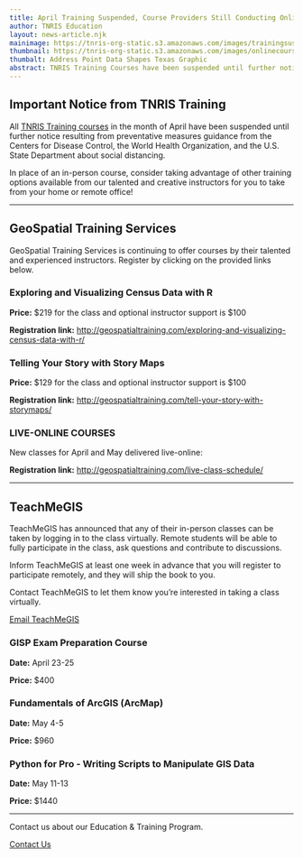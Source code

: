 ```yaml
---
title: April Training Suspended, Course Providers Still Conducting Online Courses
author: TNRIS Education
layout: news-article.njk
mainimage: https://tnris-org-static.s3.amazonaws.com/images/trainingsuspended2.jpg
thumbnail: https://tnris-org-static.s3.amazonaws.com/images/onlinecourses_th.jpg
thumbalt: Address Point Data Shapes Texas Graphic
abstract: TNRIS Training Courses have been suspended until further notice to follow health guidelines. Our valued course providers are still providing online courses to keep your professional development on track.
---
```


## Important Notice from TNRIS Training

<p class="lead">All <a href="/education">TNRIS Training courses</a> in the month of April have been suspended until further notice resulting from preventative measures guidance from the Centers for Disease Control, the World Health Organization, and the U.S. State Department about social distancing.</p>

<p class="lead">In place of an in-person course, consider taking advantage of other training options available from our talented and creative instructors for you to take from your home or remote office!</p>

* * *

<h2 class="geospatial-header">GeoSpatial Training Services</h2>

GeoSpatial Training Services is continuing to offer courses by their talented and experienced instructors. Register by clicking on the provided links below.

### Exploring and Visualizing Census Data with R

**Price:** $219 for the class and optional instructor support is $100

**Registration link:** <http://geospatialtraining.com/exploring-and-visualizing-census-data-with-r/>

### Telling Your Story with Story Maps

**Price:** $129 for the class and optional instructor support is $100

**Registration link:**	<http://geospatialtraining.com/tell-your-story-with-storymaps/>

### LIVE-ONLINE COURSES

New classes for April and May delivered live-online:

**Registration link:** <http://geospatialtraining.com/live-class-schedule/>

* * *

<h2 class="teachmegis-header">TeachMeGIS</h2>

TeachMeGIS has announced that any of their in-person classes can be taken by logging in to the class virtually.  Remote students will be able to fully participate in the class, ask questions and contribute to discussions.

Inform TeachMeGIS at least one week in advance that you will register to participate remotely, and they will ship the book to you.

Contact TeachMeGIS to let them know you’re interested in taking a class virtually.

<a style="width: 50%" class="btn btn-lg btn-tnris center-block" href="mailto:sales@teachmegis.com">Email TeachMeGIS</a>

### GISP Exam Preparation Course

**Date:** April 23-25

**Price:** $400

### Fundamentals of ArcGIS (ArcMap)

**Date:** May 4-5

**Price:** $960

### Python for Pro - Writing Scripts to Manipulate GIS Data

**Date:** May 11-13

**Price:** $1440

* * *

<div class="well well-bg">
  <p>
    Contact us about our Education &amp; Training Program.
  </p>
  <a class="btn btn-tnris btn-lg btn-block" href="/education/contact"><i class="glyphicon glyphicon-comment"></i> Contact Us</a>
</div>